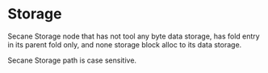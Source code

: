 # Storage

Secane Storage node that has not tool any byte data storage, 
has fold entry in its parent fold only, and none storage block alloc to its data storage.

Secane Storage path is case sensitive.